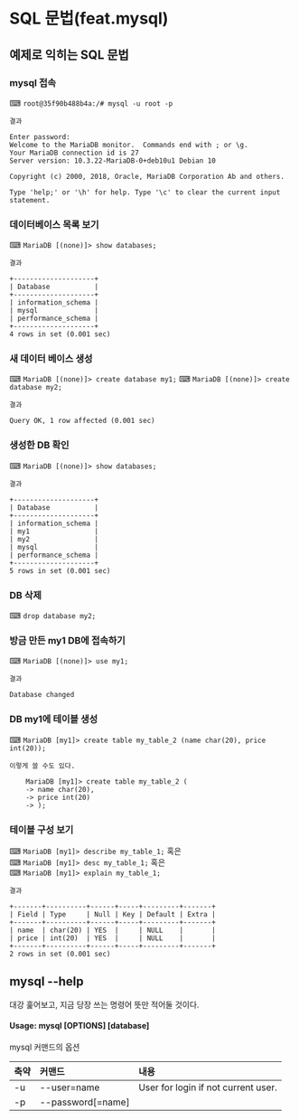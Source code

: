# SQL 문법(feat.mysql)

## 예제로 익히는 SQL 문법

### **mysql 접속**
⌨ `root@35f90b488b4a:/# mysql -u root -p`

~~~
결과

Enter password:
Welcome to the MariaDB monitor.  Commands end with ; or \g.
Your MariaDB connection id is 27
Server version: 10.3.22-MariaDB-0+deb10u1 Debian 10

Copyright (c) 2000, 2018, Oracle, MariaDB Corporation Ab and others.

Type 'help;' or '\h' for help. Type '\c' to clear the current input statement.

~~~

### **데이터베이스 목록 보기**
⌨ `MariaDB [(none)]> show databases;`

~~~
결과

+--------------------+
| Database           |
+--------------------+
| information_schema |
| mysql              |
| performance_schema |
+--------------------+
4 rows in set (0.001 sec)
~~~

### **새 데이터 베이스 생성**
⌨ `MariaDB [(none)]> create database my1;`
⌨ `MariaDB [(none)]> create database my2;`

~~~
결과

Query OK, 1 row affected (0.001 sec)
~~~

### **생성한 DB 확인**
⌨ `MariaDB [(none)]> show databases;`
~~~
결과

+--------------------+
| Database           |
+--------------------+
| information_schema |
| my1                |
| my2                |
| mysql              |
| performance_schema |
+--------------------+
5 rows in set (0.001 sec)
~~~

### **DB 삭제**
⌨ `drop database my2;`

### **방금 만든 my1 DB에 접속하기**
⌨ `MariaDB [(none)]> use my1;`
~~~
결과

Database changed
~~~

### **DB my1에 테이블 생성**
⌨ `MariaDB [my1]> create table my_table_2 (name char(20), price int(20));`
~~~
이렇게 쓸 수도 있다.

    MariaDB [my1]> create table my_table_2 (
    -> name char(20),
    -> price int(20)
    -> );
~~~

### **테이블 구성 보기**
⌨ `MariaDB [my1]> describe my_table_1;` 혹은<br>
⌨ `MariaDB [my1]> desc my_table_1;` 혹은<br>
⌨ `MariaDB [my1]> explain my_table_1;`

~~~
결과

+-------+----------+------+-----+---------+-------+
| Field | Type     | Null | Key | Default | Extra |
+-------+----------+------+-----+---------+-------+
| name  | char(20) | YES  |     | NULL    |       |
| price | int(20)  | YES  |     | NULL    |       |
+-------+----------+------+-----+---------+-------+
2 rows in set (0.001 sec)
~~~













## mysql --help
대강 훑어보고, 지금 당장 쓰는 명령어 뜻만 적어둘 것이다.

#### Usage: mysql [OPTIONS] [database]

mysql 커맨드의 옵션

|축약|커맨드|내용|
|:---|:---|:---|
| -u | --user=name  |   User for login if not current user.|
| -p | --password[=name] | |
